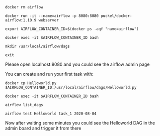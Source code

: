 ```
docker rm airflow

docker run -it --name=airflow -p 8080:8080 puckel/docker-airflow:1.10.9 webserver

export AIRFLOW_CONTAINER_ID=$(docker ps -aqf "name=airflow")

docker exec -it $AIRFLOW_CONTAINER_ID bash

mkdir /usr/local/airflow/dags

exit
```
Please open localhost:8080 and you could see the airflow admin page


You can create and run your first task with:

```
docker cp Helloworld.py $AIRFLOW_CONTAINER_ID:/usr/local/airflow/dags/Helloworld.py

docker exec -it $AIRFLOW_CONTAINER_ID bash

airflow list_dags

airflow test Helloworld task_1 2020-08-04
```

Now after waiting some minutes you could see the Helloworld DAG in the admin board and trigger it from there
